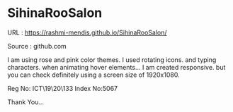 # SihinaRooSalon

URL : https://rashmi-mendis.github.io/SihinaRooSalon/

Source : github.com

I am using rose and pink color themes. 
I used rotating icons. and typing characters. when animating hover elements... 
I am created responsive. but you can check definitely using a screen size of 1920x1080. 

Reg No: ICT\19\20\133 
Index No:5067

Thank You...
